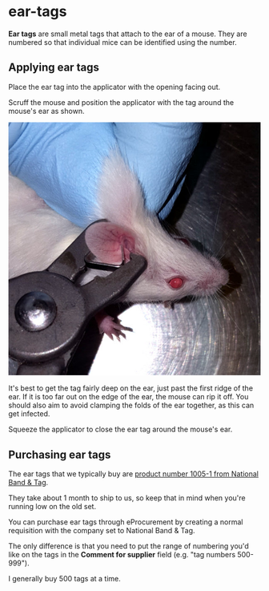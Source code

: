 # ear-tags

**Ear tags** are small metal tags that attach to the ear of a mouse. They are numbered so that individual mice can be identified using the number.

## Applying ear tags

Place the ear tag into the applicator with the opening facing out.

Scruff the mouse and position the applicator with the tag around the mouse's ear as shown.

![mouse getting bling](../.gitbook/assets/ear-tags-00001.jpg)

It's best to get the tag fairly deep on the ear, just past the first ridge of the ear. If it is too far out on the edge of the ear, the mouse can rip it off. You should also aim to avoid clamping the folds of the ear together, as this can get infected.

Squeeze the applicator to close the ear tag around the mouse's ear.

## Purchasing ear tags

The ear tags that we typically buy are [product number 1005-1 from National Band & Tag](https://nationalband.com/products/la-1005-1/).

They take about 1 month to ship to us, so keep that in mind when you're running low on the old set.

You can purchase ear tags through eProcurement by creating a normal requisition with the company set to National Band & Tag.

The only difference is that you need to put the range of numbering you'd like on the tags in the **Comment for supplier** field \(e.g. "tag numbers 500-999"\).

I generally buy 500 tags at a time.

